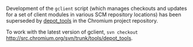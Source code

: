 Development of the `gclient` script (which manages checkouts and updates for a set of client modules in various SCM repository locations) has been superseded by [depot\_tools](http://dev.chromium.org/developers/how-tos/depottools) in the Chromium project repository.

To work with the latest version of gclient, `svn checkout` http://src.chromium.org/svn/trunk/tools/depot_tools.